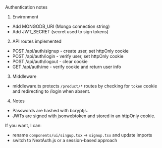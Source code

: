 Authentication notes

1) Environment
- Add MONGODB_URI (Mongo connection string)
- Add JWT_SECRET (secret used to sign tokens)

2) API routes implemented
- POST /api/auth/signup - create user, set httpOnly cookie
- POST /api/auth/login - verify user, set httpOnly cookie
- POST /api/auth/logout - clear cookie
- GET /api/auth/me - verify cookie and return user info

3) Middleware
- middleware.ts protects `/product/*` routes by checking for `token` cookie and redirecting to /login when absent.

4) Notes
- Passwords are hashed with bcryptjs.
- JWTs are signed with jsonwebtoken and stored in an httpOnly cookie.

If you want, I can:
- rename `components/ui/singup.tsx` -> `signup.tsx` and update imports
- switch to NextAuth.js or a session-based approach

